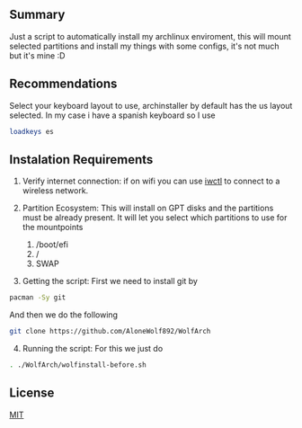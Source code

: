 ## Summary
Just a script to automatically install my archlinux enviroment, this will mount selected partitions and install my things with some configs, it's not much but it's mine :D

## Recommendations
Select your keyboard layout to use, archinstaller by default has the us layout selected.
In my case i have a spanish keyboard so I use
```sh
loadkeys es
```

## Instalation Requirements

1. Verify internet connection: if on wifi you can use [iwctl](https://wiki.archlinux.org/title/Iwd#iwctl) to connect to a wireless network.

2. Partition Ecosystem: This will install on GPT disks and the partitions must be already present. It will let you select which partitions to use for the mountpoints
    1. /boot/efi
    2. /
    3. SWAP

3. Getting the script: First we need to install git by
```sh
pacman -Sy git
```
And then we do the following
```sh
git clone https://github.com/AloneWolf892/WolfArch
```

4. Running the script: For this we just do
```sh
. ./WolfArch/wolfinstall-before.sh
```

## License
[MIT](https://choosealicense.com/licenses/mit/)